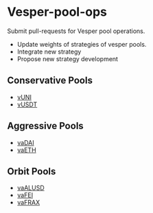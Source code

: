 # Vesper-pool-ops
Submit pull-requests for Vesper pool operations.
- Update weights of strategies of vesper pools.
- Integrate new strategy
- Propose new strategy development

## Conservative Pools
- [vUNI](./vUNI.md)
- [vUSDT](./vUSDT.md)

## Aggressive Pools
- [vaDAI](./vaDAI.md)
- [vaETH](./vaETH.md)

## Orbit Pools
- [vaALUSD](./vaALUSD.md)
- [vaFEI](./vaFEI.md)
- [vaFRAX](./vaFRAX.md)
